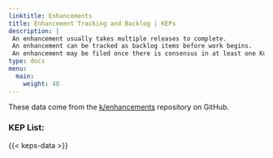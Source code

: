 ```yaml
---
linktitle: Enhancements
title: Enhancement Tracking and Backlog | KEPs
description: |
 An enhancement usually takes multiple releases to complete.
 An enhancement can be tracked as backlog items before work begins.
 An enhancement may be filed once there is consensus in at least one Kubernetes SIG
type: docs
menu:
  main:
    weight: 40
---
```


These data come from the [k/enhancements](https://github.com/kubernetes/enhancements)
repository on GitHub.

<h3 class="mt-2 col-md-12">
	KEP List:
</h3>

{{< keps-data >}}
